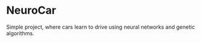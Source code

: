 # NeuroCar
Simple project, where cars learn to drive using neural networks and genetic algorithms.

